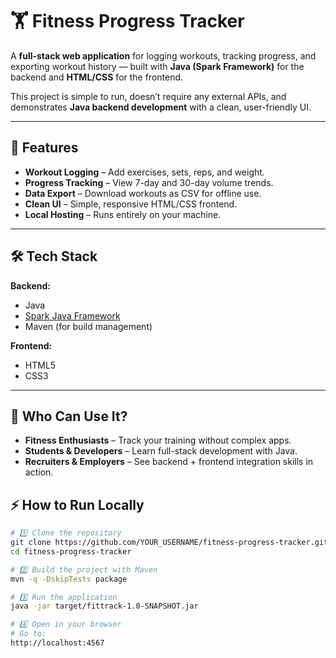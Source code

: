 # 🏋️ Fitness Progress Tracker

A **full-stack web application** for logging workouts, tracking progress, and exporting workout history — built with **Java (Spark Framework)** for the backend and **HTML/CSS** for the frontend.  

This project is simple to run, doesn’t require any external APIs, and demonstrates **Java backend development** with a clean, user-friendly UI.

---

## 🚀 Features

- **Workout Logging** – Add exercises, sets, reps, and weight.
- **Progress Tracking** – View 7-day and 30-day volume trends.
- **Data Export** – Download workouts as CSV for offline use.
- **Clean UI** – Simple, responsive HTML/CSS frontend.
- **Local Hosting** – Runs entirely on your machine.

---

## 🛠️ Tech Stack

**Backend:**  
- Java  
- [Spark Java Framework](http://sparkjava.com/)  
- Maven (for build management)

**Frontend:**  
- HTML5  
- CSS3  

---

## 🎯 Who Can Use It?

- **Fitness Enthusiasts** – Track your training without complex apps.
- **Students & Developers** – Learn full-stack development with Java.
- **Recruiters & Employers** – See backend + frontend integration skills in action.


## ⚡ How to Run Locally

```bash
# 1️⃣ Clone the repository
git clone https://github.com/YOUR_USERNAME/fitness-progress-tracker.git
cd fitness-progress-tracker

# 2️⃣ Build the project with Maven
mvn -q -DskipTests package

# 3️⃣ Run the application
java -jar target/fittrack-1.0-SNAPSHOT.jar

# 4️⃣ Open in your browser
# Go to:
http://localhost:4567







   

